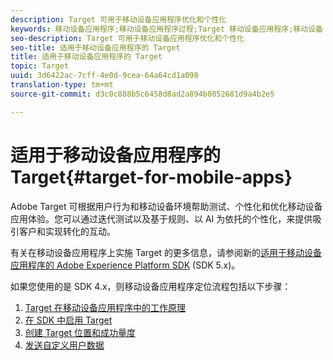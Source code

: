 ```yaml
---
description: Target 可用于移动设备应用程序优化和个性化
keywords: 移动设备应用程序;移动设备应用程序过程;Target 移动设备应用程序;移动设备 Target 位置;移动设备应用程序成功量度
seo-description: Target 可用于移动设备应用程序优化和个性化
seo-title: 适用于移动设备应用程序的 Target
title: 适用于移动设备应用程序的 Target
topic: Target
uuid: 3d6422ac-7cff-4e0d-9cea-64a64cd1a098
translation-type: tm+mt
source-git-commit: d3c0c888b5c6458d8ad2a894b0852681d9a4b2e5

---
```



# 适用于移动设备应用程序的 Target{#target-for-mobile-apps}

Adobe Target 可根据用户行为和移动设备环境帮助测试、个性化和优化移动设备应用体验。您可以通过迭代测试以及基于规则、以 AI 为依托的个性化，来提供吸引客户和实现转化的互动。

有关在移动设备应用程序上实施 Target 的更多信息，请参阅新的[适用于移动设备应用程序的 Adobe Experience Platform SDK](https://aep-sdks.gitbook.io/docs/using-mobile-extensions/adobe-target) (SDK 5.x)。

如果您使用的是 SDK 4.x，则移动设备应用程序定位流程包括以下步骤：

1. [Target 在移动设备应用程序中的工作原理](/help/c-target-mobile-app/mobile-how-target-works-mobile-apps.md)
1. [在 SDK 中启用 Target](/help/c-target-mobile-app/mobile-enable-target-in-sdk.md)
1. [创建 Target 位置和成功量度](/help/c-target-mobile-app/mobile-create-location-and-metric.md)
1. [发送自定义用户数据](/help/c-target-mobile-app/mobile-custom-user-data.md)